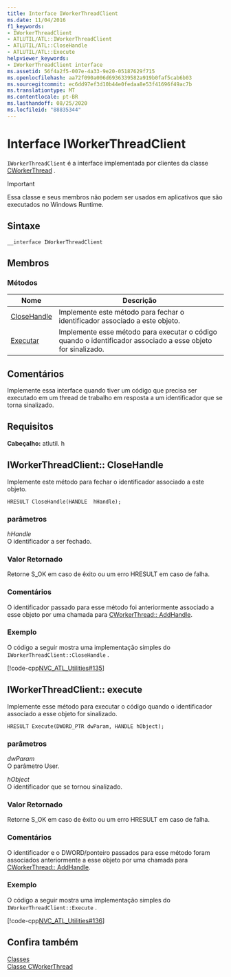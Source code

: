 ```yaml
---
title: Interface IWorkerThreadClient
ms.date: 11/04/2016
f1_keywords:
- IWorkerThreadClient
- ATLUTIL/ATL::IWorkerThreadClient
- ATLUTIL/ATL::CloseHandle
- ATLUTIL/ATL::Execute
helpviewer_keywords:
- IWorkerThreadClient interface
ms.assetid: 56f4a2f5-007e-4a33-9e20-05187629f715
ms.openlocfilehash: aa72f090a006d6936339582a919b0faf5cab6b03
ms.sourcegitcommit: ec6dd97ef3d10b44e0fedaa8e53f41696f49ac7b
ms.translationtype: MT
ms.contentlocale: pt-BR
ms.lasthandoff: 08/25/2020
ms.locfileid: "88835344"
---
```

# <a name="iworkerthreadclient-interface"></a>Interface IWorkerThreadClient

`IWorkerThreadClient` é a interface implementada por clientes da classe [CWorkerThread](../../atl/reference/cworkerthread-class.md) .

> [!IMPORTANT]
> Essa classe e seus membros não podem ser usados em aplicativos que são executados no Windows Runtime.

## <a name="syntax"></a>Sintaxe

```
__interface IWorkerThreadClient
```

## <a name="members"></a>Membros

### <a name="methods"></a>Métodos

|Nome|Descrição|
|-|-|
|[CloseHandle](#closehandle)|Implemente este método para fechar o identificador associado a este objeto.|
|[Executar](#execute)|Implemente esse método para executar o código quando o identificador associado a esse objeto for sinalizado.|

## <a name="remarks"></a>Comentários

Implemente essa interface quando tiver um código que precisa ser executado em um thread de trabalho em resposta a um identificador que se torna sinalizado.

## <a name="requirements"></a>Requisitos

**Cabeçalho:** atlutil. h

## <a name="iworkerthreadclientclosehandle"></a><a name="closehandle"></a> IWorkerThreadClient:: CloseHandle

Implemente este método para fechar o identificador associado a este objeto.

```
HRESULT CloseHandle(HANDLE  hHandle);
```

### <a name="parameters"></a>parâmetros

*hHandle*<br/>
O identificador a ser fechado.

### <a name="return-value"></a>Valor Retornado

Retorne S_OK em caso de êxito ou um erro HRESULT em caso de falha.

### <a name="remarks"></a>Comentários

O identificador passado para esse método foi anteriormente associado a esse objeto por uma chamada para [CWorkerThread:: AddHandle](../../atl/reference/cworkerthread-class.md#addhandle).

### <a name="example"></a>Exemplo

O código a seguir mostra uma implementação simples do `IWorkerThreadClient::CloseHandle` .

[!code-cpp[NVC_ATL_Utilities#135](../../atl/codesnippet/cpp/iworkerthreadclient-interface_1.cpp)]

## <a name="iworkerthreadclientexecute"></a><a name="execute"></a> IWorkerThreadClient:: execute

Implemente esse método para executar o código quando o identificador associado a esse objeto for sinalizado.

```
HRESULT Execute(DWORD_PTR dwParam, HANDLE hObject);
```

### <a name="parameters"></a>parâmetros

*dwParam*<br/>
O parâmetro User.

*hObject*<br/>
O identificador que se tornou sinalizado.

### <a name="return-value"></a>Valor Retornado

Retorne S_OK em caso de êxito ou um erro HRESULT em caso de falha.

### <a name="remarks"></a>Comentários

O identificador e o DWORD/ponteiro passados para esse método foram associados anteriormente a esse objeto por uma chamada para [CWorkerThread:: AddHandle](../../atl/reference/cworkerthread-class.md#addhandle).

### <a name="example"></a>Exemplo

O código a seguir mostra uma implementação simples do `IWorkerThreadClient::Execute` .

[!code-cpp[NVC_ATL_Utilities#136](../../atl/codesnippet/cpp/iworkerthreadclient-interface_2.cpp)]

## <a name="see-also"></a>Confira também

[Classes](../../atl/reference/atl-classes.md)<br/>
[Classe CWorkerThread](../../atl/reference/cworkerthread-class.md)
